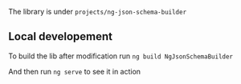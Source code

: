 The library is under `projects/ng-json-schema-builder`

## Local developement
To build the lib after modification run `ng build NgJsonSchemaBuilder`

And then run `ng serve` to see it in action
